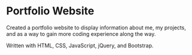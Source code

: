 # Portfolio Website

Created a portfolio website to display information about me, my projects, and as a way to gain more coding experience along the way.

Written with HTML, CSS, JavaScript, jQuery, and Bootstrap.
